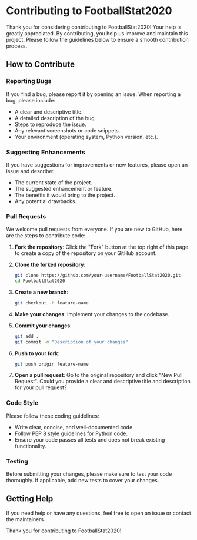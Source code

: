 # Contributing to FootballStat2020

Thank you for considering contributing to FootballStat2020! Your help is greatly appreciated. By contributing, you help us improve and maintain this project. Please follow the guidelines below to ensure a smooth contribution process.

## How to Contribute

### Reporting Bugs

If you find a bug, please report it by opening an issue. When reporting a bug, please include:
- A clear and descriptive title.
- A detailed description of the bug.
- Steps to reproduce the issue.
- Any relevant screenshots or code snippets.
- Your environment (operating system, Python version, etc.).

### Suggesting Enhancements

If you have suggestions for improvements or new features, please open an issue and describe:
- The current state of the project.
- The suggested enhancement or feature.
- The benefits it would bring to the project.
- Any potential drawbacks.

### Pull Requests

We welcome pull requests from everyone. If you are new to GitHub, here are the steps to contribute code:

1. **Fork the repository**: Click the "Fork" button at the top right of this page to create a copy of the repository on your GitHub account.

2. **Clone the forked repository**: 
    ```bash
    git clone https://github.com/your-username/FootballStat2020.git
    cd FootballStat2020
    ```

3. **Create a new branch**: 
    ```bash
    git checkout -b feature-name
    ```

4. **Make your changes**: Implement your changes to the codebase.

5. **Commit your changes**: 
    ```bash
    git add .
    git commit -m "Description of your changes"
    ```

6. **Push to your fork**: 
    ```bash
    git push origin feature-name
    ```

7. **Open a pull request**: Go to the original repository and click "New Pull Request". Could you provide a clear and descriptive title and description for your pull request? 

### Code Style

Please follow these coding guidelines:
- Write clear, concise, and well-documented code.
- Follow PEP 8 style guidelines for Python code.
- Ensure your code passes all tests and does not break existing functionality.

### Testing

Before submitting your changes, please make sure to test your code thoroughly. If applicable, add new tests to cover your changes.

## Getting Help

If you need help or have any questions, feel free to open an issue or contact the maintainers.

Thank you for contributing to FootballStat2020!
